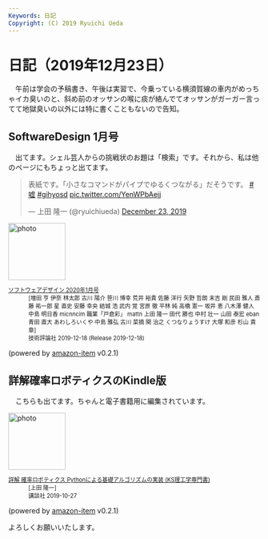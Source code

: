 ```yaml
---
Keywords: 日記
Copyright: (C) 2019 Ryuichi Ueda
---
```


# 日記（2019年12月23日） 

　午前は学会の予稿書き、午後は実習で、今乗っている横須賀線の車内がめっちゃイカ臭いのと、斜め前のオッサンの喉に痰が絡んでてオッサンがガーガー言ってて地獄臭いの以外には特に書くこともないので告知。

## SoftwareDesign 1月号

　出てます。シェル芸人からの挑戦状のお題は「検索」です。それから、私は他のページにもちょっと出てます。

<blockquote class="twitter-tweet" data-partner="tweetdeck"><p lang="ja" dir="ltr">表紙です。「小さなコマンドがパイプでゆるくつながる」だそうです。 <a href="https://twitter.com/hashtag/%E5%98%98?src=hash&amp;ref_src=twsrc%5Etfw">#嘘</a> <a href="https://twitter.com/hashtag/gihyosd?src=hash&amp;ref_src=twsrc%5Etfw">#gihyosd</a> <a href="https://t.co/YenWPbAejj">pic.twitter.com/YenWPbAejj</a></p>&mdash; 上田 隆一 (@ryuichiueda) <a href="https://twitter.com/ryuichiueda/status/1209086614749663232?ref_src=twsrc%5Etfw">December 23, 2019</a></blockquote>
<script async src="https://platform.twitter.com/widgets.js" charset="utf-8"></script>


<div class="card">
  <div class="row no-gutters">
    <div class="col-md-2">
      <a class="item url" href="https://www.amazon.co.jp/exec/obidos/ASIN/B081WP9WD5/ryuichiueda-22"><img src="https://images-fe.ssl-images-amazon.com/images/I/51Nv4yWJBuL._SL160_.jpg" width="114" alt="photo"></a>
    </div>
    <div class="col-md-10">
      <div class="card-body">
        <dl class="fn" style="font-size:80%">
          <dt><a href="https://www.amazon.co.jp/exec/obidos/ASIN/B081WP9WD5/ryuichiueda-22">ソフトウェアデザイン 2020年1月号</a></dt>
          <dd>[増田 亨 伊奈 林太郎 古川 陽介 笹川 博幸 荒井 裕貴 佐藤 洋行 矢野 哲朗 末吉 剛 民田 雅人 斎藤 祐一郎 星 直史 安藤 幸央 結城 浩 武内 覚 宮原 徹 平林 純 高橋 憲一 坂井 恵 八木澤 健人 中島 明日香 micnncim 職業「戸倉彩」 mattn 上田 隆一 田代 勝也 中村 壮一 山田 泰宏 eban 青田 直大 あわしろいくや 中島 雅弘 古川 菜摘 関 治之 くつなりょうすけ 大塚 和彦 杉山 貴章]</dd>
          <dd>技術評論社 2019-12-18 (Release 2019-12-18)</dd>
        </dl>
        <p class="powered-by" >(powered by <a href="https://github.com/spiegel-im-spiegel/amazon-item" >amazon-item</a> v0.2.1)</p>
      </div>
    </div>
  </div>
</div>


## 詳解確率ロボティクスのKindle版

　こちらも出てます。ちゃんと電子書籍用に編集されています。

<div class="card">
  <div class="row no-gutters">
    <div class="col-md-2">
      <a class="item url" href="https://www.amazon.co.jp/exec/obidos/ASIN/4065170060/ryuichiueda-22"><img src="https://images-fe.ssl-images-amazon.com/images/I/51YzQqKHi8L._SL160_.jpg" width="114" alt="photo"></a>
    </div>
    <div class="col-md-10">
      <div class="card-body">
        <dl class="fn" style="font-size:80%">
          <dt><a href="https://www.amazon.co.jp/exec/obidos/ASIN/4065170060/ryuichiueda-22">詳解 確率ロボティクス Pythonによる基礎アルゴリズムの実装 (KS理工学専門書)</a></dt>
          <dd>[上田 隆一]</dd>
          <dd>講談社 2019-10-27</dd>
        </dl>
        <p class="powered-by" >(powered by <a href="https://github.com/spiegel-im-spiegel/amazon-item" >amazon-item</a> v0.2.1)</p>
      </div>
    </div>
  </div>
</div>


よろしくお願いいたします。
